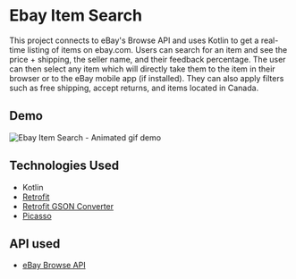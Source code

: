 # Ebay Item Search

This project connects to eBay's Browse API and uses Kotlin to get a real-time listing of items on ebay.com. Users can search for an item and see the price + shipping, the seller name, and their feedback percentage. The user can then select any item which will directly take them to the item in their browser or to the eBay mobile app (if installed). They can also apply filters such as free shipping, accept returns, and items located in Canada.


## Demo

![Ebay Item Search - Animated gif demo](DEMO/Ebay-Item-Search-Demo.gif)


## Technologies Used
* Kotlin
* [Retrofit](https://square.github.io/retrofit/)
* [Retrofit GSON Converter](https://github.com/square/retrofit/tree/master/retrofit-converters/gson)
* [Picasso](https://square.github.io/picasso/)


## API used
* [eBay Browse API](https://developer.ebay.com/api-docs/buy/browse/overview.html)
